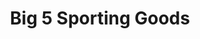 ---
title: "Big 5 Sporting Goods"
url: /san-diego/big-5-sporting-goods-convoy-street/
shop: sports
---